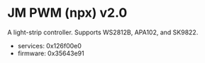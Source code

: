 # JM PWM (npx) v2.0

A light-strip controller. Supports WS2812B, APA102, and SK9822.

* services: 0x126f00e0
* firmware: 0x35643e91
